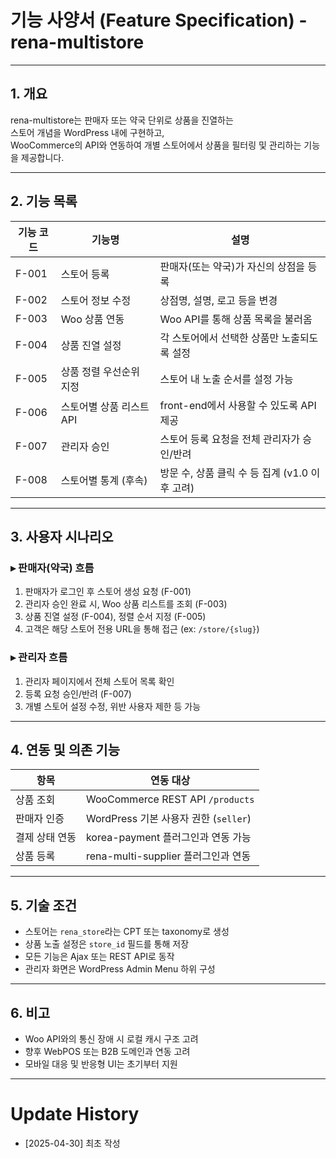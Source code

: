 
# 기능 사양서 (Feature Specification) - rena-multistore

---

## 1. 개요

rena-multistore는 판매자 또는 약국 단위로 상품을 진열하는  
스토어 개념을 WordPress 내에 구현하고,  
WooCommerce의 API와 연동하여 개별 스토어에서 상품을 필터링 및 관리하는 기능을 제공합니다.

---

## 2. 기능 목록

| 기능 코드 | 기능명 | 설명 |
|-----------|--------|------|
| F-001 | 스토어 등록 | 판매자(또는 약국)가 자신의 상점을 등록 |
| F-002 | 스토어 정보 수정 | 상점명, 설명, 로고 등을 변경 |
| F-003 | Woo 상품 연동 | Woo API를 통해 상품 목록을 불러옴 |
| F-004 | 상품 진열 설정 | 각 스토어에서 선택한 상품만 노출되도록 설정 |
| F-005 | 상품 정렬 우선순위 지정 | 스토어 내 노출 순서를 설정 가능 |
| F-006 | 스토어별 상품 리스트 API | front-end에서 사용할 수 있도록 API 제공 |
| F-007 | 관리자 승인 | 스토어 등록 요청을 전체 관리자가 승인/반려 |
| F-008 | 스토어별 통계 (후속) | 방문 수, 상품 클릭 수 등 집계 (v1.0 이후 고려) |

---

## 3. 사용자 시나리오

### ▸ 판매자(약국) 흐름

1. 판매자가 로그인 후 스토어 생성 요청 (F-001)
2. 관리자 승인 완료 시, Woo 상품 리스트를 조회 (F-003)
3. 상품 진열 설정 (F-004), 정렬 순서 지정 (F-005)
4. 고객은 해당 스토어 전용 URL을 통해 접근 (ex: `/store/{slug}`)

### ▸ 관리자 흐름

1. 관리자 페이지에서 전체 스토어 목록 확인
2. 등록 요청 승인/반려 (F-007)
3. 개별 스토어 설정 수정, 위반 사용자 제한 등 가능

---

## 4. 연동 및 의존 기능

| 항목 | 연동 대상 |
|------|------------|
| 상품 조회 | WooCommerce REST API `/products` |
| 판매자 인증 | WordPress 기본 사용자 권한 (`seller`) |
| 결제 상태 연동 | korea-payment 플러그인과 연동 가능 |
| 상품 등록 | rena-multi-supplier 플러그인과 연동 |

---

## 5. 기술 조건

- 스토어는 `rena_store`라는 CPT 또는 taxonomy로 생성
- 상품 노출 설정은 `store_id` 필드를 통해 저장
- 모든 기능은 Ajax 또는 REST API로 동작
- 관리자 화면은 WordPress Admin Menu 하위 구성

---

## 6. 비고

- Woo API와의 통신 장애 시 로컬 캐시 구조 고려
- 향후 WebPOS 또는 B2B 도메인과 연동 고려
- 모바일 대응 및 반응형 UI는 초기부터 지원

---

# Update History

- [2025-04-30] 최초 작성
